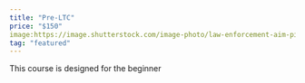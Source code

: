 ```yaml
---
title: "Pre-LTC"
price: "$150"
image:https://image.shutterstock.com/image-photo/law-enforcement-aim-pistol-by-260nw-598037741.jpg
tag: "featured"
---
```

This course is designed for the beginner 
<!--stackedit_data:
eyJoaXN0b3J5IjpbLTk5MDQ4NzM0MCwxMjg2NTI1MzYsMjAyOD
Q3MDE4MCwtMTgzMTc3NDk3NSw4NzA1MDMwNzIsLTE2NjIzNzU1
NTEsMTc4NzczMTkwNywtMzUyMjY1NTQ3LC05MDExNDMxOTIsLT
E0ODYxNTU4NjksLTMzNjcxMjcyMV19
-->